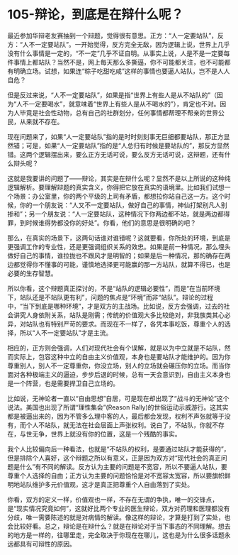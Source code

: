 # 105-辩论，到底是在辩什么呢？

最近参加华辩老友赛抽到一个辩题，觉得很有意思。正方：“人一定要站队”，反方：“人不一定要站队”。一开始觉得，反方完全无敌，因为逻辑上说，世界上几乎没有什么事情是一定的，“不一定”几乎不证自明。从事实上说，人是不是一定要每件事情上都站队？当然不是，网上每天那么多撕逼，你不可能都关注，也不可能都有明确立场。试想，如果连“粽子吃甜吃咸”这样的事情也要逼人站队，岂不是人人自危？

但是反过来说，“人不一定要站队”，如果是指“世界上有些人是从不站队的”（因为“人不一定要喝水”，就意味着“世界上有些人是从不喝水的”），肯定也不对。因为人毕竟是社会性动物，总有自己的社群划分，任何事情都帮理不帮亲的世界公民，从来就不存在。

现在问题来了，如果“人一定要站队”指的是时时刻刻事无巨细都要站队，那正方显然错；可是，如果“人一定要站队”指的是“人总归有时候是要站队的”，那反方显然错。这两个逻辑摆出来，要么正方无话可说，要么反方无话可说，这辩题，还有什么辩头呢？

这就是我要讲的问题了——辩论，其实是在辩什么呢？显然不是以上所说的这种纯逻辑解析。要理解辩题的真实含义，你得把它放在真实的语境里。比如我们试想一个场景：办公室里，你的两个平级的上司有矛盾，都想拉你站自己这一方。这个时候，你的一个朋友说：“人又不一定要站队，做好自己的事情，神仙打架别凡人别掺和”；另一个朋友说：“人一定要站队，这种情况下你两边都不站，就是两边都得罪，到时候谁得势都没你的好处”。你看，他们的意思是很明确的吧？

那么，在真实的场景下，这两句话谁对谁错呢？这就要看，你所处的环境，到底是更强调工作的专业性，还是更强调组织关系的效忠。如果是前一种情况，那么埋头做好自己的事情，谁拉拢也不跟风才是明智的；如果是后一种情况，那的确存在两边都觉得你不懂事的可能，谨慎地选择更可能赢的那一方站队，就算不得已，也是必要的生存智慧。

所以你看，这个辩题真正探讨的，不是“站队的逻辑必要性”，而是“在当前环境下，站队还是不站队更有利”，问题的焦点是“环境”而非“站队”。辩论的过程中，“当下到底是哪种环境”，才是双方的主战场。比如说，反方会强调，过去的社会讲究人身依附关系，站队是刚需；传统的价值观大多比较绝对，非我族类其心必异，对站队也有特别严苛的要求。而现在不一样了，各凭本事吃饭，尊重个人的选择，所以“人不一定要站队”才是主流。

相应的，正方则会强调，人们对现代社会有个误解，就是以为中立就是不站队，然而实际上，包容这种中立的自由主义价值观，本身也是要站队才能维护的。因为你尊重别人，别人不一定尊重你，你没立场，别人的立场就会碾压你的立场。而当你面对各种极端主义的逼迫，步步后退的时候，总有一天会意识到，自由主义本身也是一个阵营，也是需要捍卫自己立场的。

比如说，无神论者一直以“自由思想”自居，可是现在却出现了“战斗的无神论”这个说法。美国也出现了所谓“理性集会”(Reason Rally)的世俗运动示威游行。这其实都是被逼出来的，因为不管多么理中客的人，最后都会发现，权利不声张就等于没有，而个人不站队，就无法在社会层面上声张权利。说白了，不站队，你就不存在，与世无争，世界上就没有你的位置，这是一个残酷的事实。

我个人比较偏向后一种看法，也就是“不站队的权利，是要通过站队才能获得的”，但是排除个人喜好，这个辩题之所以有意义，正是因为双方对“现代社会的真正问题是什么”有不同的解读。反方认为主要的问题是不宽容，所以不要逼人站队，要尊重个人选择的自由；正方认为主要的问题恰恰是对不宽容太宽容，所以要旗帜鲜明地站队维护多元价值观，这才是真正把尊重个人自由落到了实处。

你看，双方的定义一样，价值观也一样，不存在无谓的争执，唯一的交锋点，是“现实情况究竟如何”，这就好比两个专业的医生辩论，双方对药理和医理都没有分歧，唯一需要陈述的就是对病情的解读。像这样的辩论，才算是打到了实处，也会比较好看。总之，辩论是在辩什么？就是在辩论对于当下事态的不同理解。想去的地方是一样的，往哪里走，完全取决于你现在在哪儿，这也是为什么很多话题永远都具有可辩性的原因。​​​